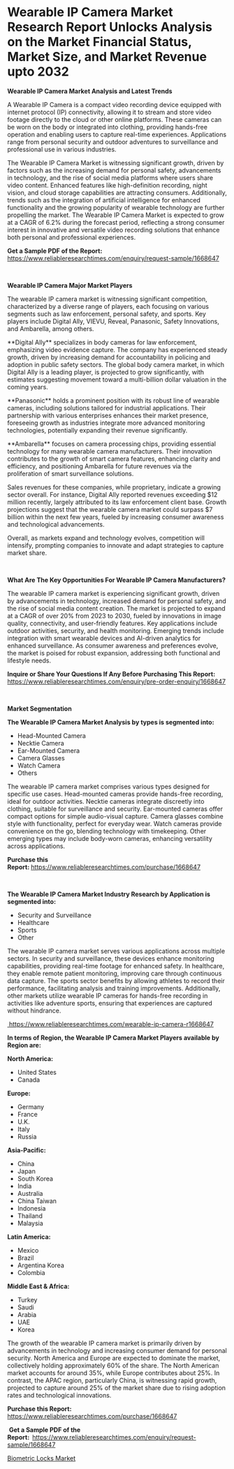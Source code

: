 <p><h1>Wearable IP Camera Market Research Report Unlocks Analysis on the Market Financial Status, Market Size, and Market Revenue upto 2032</h1></p><p><strong>Wearable IP Camera Market Analysis and Latest Trends</strong></p>
<p><p>A Wearable IP Camera is a compact video recording device equipped with internet protocol (IP) connectivity, allowing it to stream and store video footage directly to the cloud or other online platforms. These cameras can be worn on the body or integrated into clothing, providing hands-free operation and enabling users to capture real-time experiences. Applications range from personal security and outdoor adventures to surveillance and professional use in various industries.</p><p>The Wearable IP Camera Market is witnessing significant growth, driven by factors such as the increasing demand for personal safety, advancements in technology, and the rise of social media platforms where users share video content. Enhanced features like high-definition recording, night vision, and cloud storage capabilities are attracting consumers. Additionally, trends such as the integration of artificial intelligence for enhanced functionality and the growing popularity of wearable technology are further propelling the market. The Wearable IP Camera Market is expected to grow at a CAGR of 6.2% during the forecast period, reflecting a strong consumer interest in innovative and versatile video recording solutions that enhance both personal and professional experiences.</p></p>
<p><strong>Get a Sample PDF of the Report:&nbsp;</strong> <a href="https://www.reliableresearchtimes.com/enquiry/request-sample/1668647?utm_campaign=1933&utm_medium=2&utm_source=Github&utm_content=ia&utm_term=07022025&utm_id=wearable-ip-camera">https://www.reliableresearchtimes.com/enquiry/request-sample/1668647</a></p>
<p>&nbsp;</p>
<p><strong>Wearable IP Camera Major Market Players</strong></p>
<p><p>The wearable IP camera market is witnessing significant competition, characterized by a diverse range of players, each focusing on various segments such as law enforcement, personal safety, and sports. Key players include Digital Ally, VIEVU, Reveal, Panasonic, Safety Innovations, and Ambarella, among others.</p><p>**Digital Ally** specializes in body cameras for law enforcement, emphasizing video evidence capture. The company has experienced steady growth, driven by increasing demand for accountability in policing and adoption in public safety sectors. The global body camera market, in which Digital Ally is a leading player, is projected to grow significantly, with estimates suggesting movement toward a multi-billion dollar valuation in the coming years.</p><p>**Panasonic** holds a prominent position with its robust line of wearable cameras, including solutions tailored for industrial applications. Their partnership with various enterprises enhances their market presence, foreseeing growth as industries integrate more advanced monitoring technologies, potentially expanding their revenue significantly.</p><p>**Ambarella** focuses on camera processing chips, providing essential technology for many wearable camera manufacturers. Their innovation contributes to the growth of smart camera features, enhancing clarity and efficiency, and positioning Ambarella for future revenues via the proliferation of smart surveillance solutions.</p><p>Sales revenues for these companies, while proprietary, indicate a growing sector overall. For instance, Digital Ally reported revenues exceeding $12 million recently, largely attributed to its law enforcement client base. Growth projections suggest that the wearable camera market could surpass $7 billion within the next few years, fueled by increasing consumer awareness and technological advancements.</p><p>Overall, as markets expand and technology evolves, competition will intensify, prompting companies to innovate and adapt strategies to capture market share.</p></p>
<p>&nbsp;</p>
<p><strong>What Are The Key Opportunities For Wearable IP Camera Manufacturers?</strong></p>
<p><p>The wearable IP camera market is experiencing significant growth, driven by advancements in technology, increased demand for personal safety, and the rise of social media content creation. The market is projected to expand at a CAGR of over 20% from 2023 to 2030, fueled by innovations in image quality, connectivity, and user-friendly features. Key applications include outdoor activities, security, and health monitoring. Emerging trends include integration with smart wearable devices and AI-driven analytics for enhanced surveillance. As consumer awareness and preferences evolve, the market is poised for robust expansion, addressing both functional and lifestyle needs.</p></p>
<p><strong>Inquire or Share Your Questions If Any Before Purchasing This Report:</strong> <a href="https://www.reliableresearchtimes.com/enquiry/pre-order-enquiry/1668647?utm_campaign=1933&utm_medium=2&utm_source=Github&utm_content=ia&utm_term=07022025&utm_id=wearable-ip-camera">https://www.reliableresearchtimes.com/enquiry/pre-order-enquiry/1668647</a></p>
<p>&nbsp;</p>
<p><strong>Market Segmentation</strong></p>
<p><strong>The Wearable IP Camera Market Analysis by types is segmented into:</strong></p>
<p><ul><li>Head-Mounted Camera</li><li>Necktie Camera</li><li>Ear-Mounted Camera</li><li>Camera Glasses</li><li>Watch Camera</li><li>Others</li></ul></p>
<p><p>The wearable IP camera market comprises various types designed for specific use cases. Head-mounted cameras provide hands-free recording, ideal for outdoor activities. Necktie cameras integrate discreetly into clothing, suitable for surveillance and security. Ear-mounted cameras offer compact options for simple audio-visual capture. Camera glasses combine style with functionality, perfect for everyday wear. Watch cameras provide convenience on the go, blending technology with timekeeping. Other emerging types may include body-worn cameras, enhancing versatility across applications.</p></p>
<p><strong>Purchase this Report:&nbsp;</strong><a href="https://www.reliableresearchtimes.com/purchase/1668647?utm_campaign=1933&utm_medium=2&utm_source=Github&utm_content=ia&utm_term=07022025&utm_id=wearable-ip-camera">https://www.reliableresearchtimes.com/purchase/1668647</a></p>
<p>&nbsp;</p>
<p><strong>The Wearable IP Camera Market Industry Research by Application is segmented into:</strong></p>
<p><ul><li>Security and Surveillance</li><li>Healthcare</li><li>Sports</li><li>Other</li></ul></p>
<p><p>The wearable IP camera market serves various applications across multiple sectors. In security and surveillance, these devices enhance monitoring capabilities, providing real-time footage for enhanced safety. In healthcare, they enable remote patient monitoring, improving care through continuous data capture. The sports sector benefits by allowing athletes to record their performance, facilitating analysis and training improvements. Additionally, other markets utilize wearable IP cameras for hands-free recording in activities like adventure sports, ensuring that experiences are captured without hindrance.</p></p>
<p><a href="https://www.reliableresearchtimes.com/wearable-ip-camera-r1668647?utm_campaign=1933&utm_medium=2&utm_source=Github&utm_content=ia&utm_term=07022025&utm_id=wearable-ip-camera">&nbsp;https://www.reliableresearchtimes.com/wearable-ip-camera-r1668647</a></p>
<p><strong>In terms of Region, the Wearable IP Camera Market Players available by Region are:</strong></p>
<p>
    <p> <strong> North America: </strong>
        <ul>
            <li>United States</li>
            <li>Canada</li>
        </ul>
        </p> 
    <p> <strong> Europe: </strong>
        <ul>
            <li>Germany</li>
            <li>France</li>
            <li>U.K.</li>
            <li>Italy</li>
            <li>Russia</li>
        </ul>
        </p> 
    <p> <strong> Asia-Pacific: </strong>
        <ul>
            <li>China</li>
            <li>Japan</li>
            <li>South Korea</li>
            <li>India</li>
            <li>Australia</li>
            <li>China Taiwan</li>
            <li>Indonesia</li>
            <li>Thailand</li>
            <li>Malaysia</li>
        </ul>
        </p> 
    <p> <strong> Latin America: </strong>
        <ul>
            <li>Mexico</li>
            <li>Brazil</li>
            <li>Argentina Korea</li>
            <li>Colombia</li>
        </ul>
        </p> 
    <p> <strong> Middle East & Africa: </strong>
        <ul>
            <li>Turkey</li>
            <li>Saudi</li>
            <li>Arabia</li>
            <li>UAE</li>
            <li>Korea</li>
        </ul>
    </p>
    </p>
<p><p>The growth of the wearable IP camera market is primarily driven by advancements in technology and increasing consumer demand for personal security. North America and Europe are expected to dominate the market, collectively holding approximately 60% of the share. The North American market accounts for around 35%, while Europe contributes about 25%. In contrast, the APAC region, particularly China, is witnessing rapid growth, projected to capture around 25% of the market share due to rising adoption rates and technological innovations.</p></p>
<p><strong>Purchase this Report: </strong><a href="https://www.reliableresearchtimes.com/purchase/1668647?utm_campaign=1933&utm_medium=2&utm_source=Github&utm_content=ia&utm_term=07022025&utm_id=wearable-ip-camera">https://www.reliableresearchtimes.com/purchase/1668647</a></p>
<p>&nbsp;<strong>Get a Sample PDF of the Report:&nbsp;&nbsp;</strong><a href="https://www.reliableresearchtimes.com/enquiry/request-sample/1668647?utm_campaign=1933&utm_medium=2&utm_source=Github&utm_content=ia&utm_term=07022025&utm_id=wearable-ip-camera">https://www.reliableresearchtimes.com/enquiry/request-sample/1668647</a></p>
<p><strong></strong></p>
<p><p><a href="https://github.com/nathandecarvalho/Market-Research-Report-List-5/blob/main/biometric-locks-market.md?utm_campaign=1933&utm_medium=2&utm_source=Github&utm_content=ia&utm_term=07022025&utm_id=wearable-ip-camera">Biometric Locks Market</a></p></p>